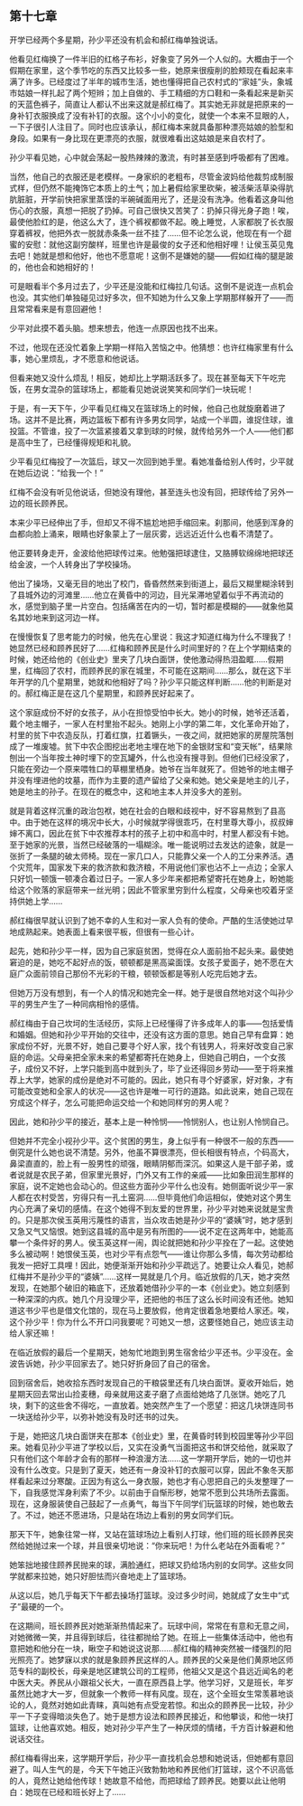 ## 第十七章

  开学已经两个多星期，孙少平还没有机会和郝红梅单独说话。

  他看见红梅换了一件半旧的红格子布衫，好象变了另外一个人似的。大概由于一个假期在家里，这个季节吃的东西又比较多一些，她原来很瘦削的脸颊现在看起来丰满了许多。已经度过了半年的城市生活，她也懂得把自己农村式的“家娃”头，象城市姑娘一样扎起了两个短辫；加上自做的、手工精细的方口鞋和一条看起来是新买的天蓝色裤子，简直让人都认不出来这就是郝红梅了。其实她无非就是把原来的一身补钉衣服换成了没有补钉的衣服。这个小小的变化，就使一个本来不显眼的人，一下子很引人注目了。同时也应该承认，郝红梅本来就具备那种漂亮姑娘的脸型和身段。如果有一身比现在更漂亮的衣服，就很难看出这姑娘是来自农村了。

  孙少平看见她，心中就会荡起一股热辣辣的激流，有时甚至感到呼吸都有了困难。

  当然，他自己的衣服还是老模样。一身家织的老粗布，尽管金波妈给他裁剪成制服式样，但仍然不能掩饰它本质上的土气；加上暑假给家里砍柴，被活柴活草染得肮肮脏脏，开学前快把家里蒸馍的半碗碱面用光了，还是没有洗净。他看着这身叫他伤心的衣服，真想一把脱了扔掉。可自己很快又苦笑了：扔掉只得光身子跑！唉，最使他脸红的是，他这么大了，连个裤衩都做不起。晚上睡觉，人家都脱了长衣服穿着裤衩，他把外衣一脱就赤条条一丝不挂了……但不论怎么说，他现在有一个甜蜜的安慰：就他这副穷酸样，班里也许是最俊的女子还和他相好哩！让侯玉英见鬼去吧！她就是想和他好，他也不愿意呢！这倒不是嫌她的腿——假如红梅的腿是跛的，他也会和她相好的！

  可是眼看半个多月过去了，少平还是没能和红梅拉几句话。这倒不是说连一点机会也没。其实他们单独碰见过好多次，但不知她为什么又象上学期那样躲开了——而且常常看来是有意回避他！

  少平对此摸不着头脑。想来想去，他连一点原因也找不出来。

  不过，他现在还没忙着象上学期一样陷入苦恼之中。他猜想：也许红梅家里有什么事，她心里烦乱，才不愿意和他说话。

  但看来她又没什么烦乱！相反，她却比上学期活跃多了。现在甚至每天下午吃完饭，在男女混杂的篮球场上，都能看见她说说笑笑和同学们一块玩呢！

  于是，有一天下午，少平看见红梅又在篮球场上的时候，他自己也就旋磨着进了场。这并不是比赛，两边篮板下都有许多男女同学，站成一个半圆，谁捉住球，谁投篮。不管谁，投了一次篮紧接着又拿到球的时候，就传给另外一个人——他们都是高中生了，已经懂得规矩和礼貌。

  少平看见红梅投了一次篮后，球又一次回到她手里。看她准备给别人传时，少平就在她后边说：“给我一个！”

  红梅不会没有听见他说话，但她没有理他，甚至连头也没有回，把球传给了另外一边的班长顾养民。

  本来少平已经伸出了手，但却又不得不尴尬地把手缩回来。刹那间，他感到浑身的血都向脸上涌来，眼睛也好象蒙上了一层灰雾，远远近近什么也看不清楚了。

  他正要转身走开，金波给他把球传过来。他勉强把球逮住，又胳膊软绵绵地把球还给金波，一个人转身出了学校操场。

  他出了操场，又毫无目的地出了校门，昏昏然然来到街道上，最后又糊里糊涂转到了县城外边的河滩里……他立在黄昏中的河边，目光呆滞地望着似乎不再流动的水，感觉到脑子里一片空白。包括痛苦在内的一切，暂时都是模糊的——就象他莫名其妙地来到这河边一样。

  在慢慢恢复了思考能力的时候，他先在心里说：我这才知道红梅为什么不理我了！她显然已经和顾养民好了……红梅和顾养民是什么时间里好的？在上个学期结束的时候，她还给他的《创业史》里夹了几块白面饼，使他激动得热泪盈眶……假期里，红梅回了农村，而顾养民的家在城里，不可能在这期间……那么，就在这下半年开学的几个星期里，她就和他相好了吗？孙少平只能这样判断……他的判断是对的。郝红梅正是在这几个星期里，和顾养民好起来了。

  这个家庭成份不好的女孩子，从小在担惊受怕中长大。她小的时候，她爷还活着，戴个地主帽子，一家人在村里抬不起头。她刚上小学的第二年，文化革命开始了，村里的贫下中农造反队，打着红旗，扛着镢头，一夜之间，就把她家的房屋院落刨成了一堆废墟。贫下中农企图挖出老地主埋在地下的金银财宝和“变天帐”，结果除刨出一个当年按土神时埋下的空瓦罐外，什么也没有搜寻到。但他们已经没家了，只能在旁边一个原来喂牲口的草棚里栖身。她爷在当年就死了。但她爷的地主帽子并没有埋进他的坟墓，而作为主要的遗产留给了父亲和她。她父亲是地主的儿子，她是地主的孙子。在现在的概念中，这和地主本人并没多大的差别。

  就是背着这样沉重的政治包袱，她在社会的白眼和歧视中，好不容易熬到了县高中。由于她在这样的境况中长大，小时候就学得很乖巧，在村里尊大尊小，叔叔婶婶不离口，因此在贫下中农推荐本村的孩子上初中和高中时，村里人都没有卡她。至于她家的光景，当然已经破落的一塌糊涂。唯一能说明过去发达的迹象，就是一张折了一条腿的破太师椅。现在一家几口人，只能靠父亲一个人的工分来养活。遇个灾荒年，国家发下来的救济款和救济粮，不用说他们家也沾不上一点边；全家人只好饥一顿饿一顿凑合着过日子。一家人多少年来都把希望寄托在她身上，盼她能给这个败落的家庭带来一丝光明；因此不管家里穷到什么程度，父母亲也咬着牙坚持供她上学……

  郝红梅很早就认识到了她不幸的人生和对一家人负有的使命。严酷的生活使她过早地成熟起来。她表面上看来很平板，但很有一些心计。

  起先，她和孙少平一样，因为自己家庭贫困，觉得在众人面前抬不起头来。最使她窘迫的是，她吃不起好点的饭，顿顿都是黑高粱面馍。女孩子爱面子，她不愿在大庭广众面前领自己那份不光彩的干粮，顿顿饭都是等别人吃完后她才去。

  但她万万没有想到，有一个人的情况和她完全一样。她于是很自然地对这个叫孙少平的男生产生了一种同病相怜的感情。

  郝红梅由于自己坎坷的生活经历，实际上已经懂得了许多成年人的事——包括爱情和婚姻。但她和孙少平开始的交往中，还没有这方面的意思。她自己早有盘算：她家成份不好，光景不好，她自己要寻个好人家，找个有钱男人，将来好改变自己家庭的命运。父母亲把全家未来的希望都寄托在她身上，但她自己明白，一个女孩子，成份又不好，上学只能到高中就到头了，毕了业还得回乡劳动——至于将来推荐上大学，她家的成份是绝对不可能的。因此，她只有寻个好婆家，好对象，才有可能改变她和全家人的状况——这也许是唯一可行的道路。如此说来，她自己现在穷成这个样子，怎么可能把命运交给一个和她同样穷的男人呢？

  因此，她和孙少平的接近，基本上是一种怜悯——怜悯别人，也让别人怜悯自己。

  但她并不完全小视孙少平。这个贫困的男生，身上似乎有一种很不一般的东西——倒究是什么她也说不清楚。另外，他虽不算很漂亮，但长相很有特点，个码高大，鼻梁直直的，脸上有一股男性的顽强，眼睛阴郁而深沉。如果这人是干部子弟，或者说就是农民子弟，但家里光景好，门外又有工作的亲戚——比如象田润生那样的家庭，说不定她也会动心的。但这些方面孙少平什么也没有。她侧面听说少平一家人都在农村受苦，穷得只有一孔土窑洞……但毕竟他们命运相似，使她对这个男生内心充满了亲切的感情。在这个她得不到友爱的世界里，孙少平对她来说就是宝贵的。只是那次侯玉英用污蔑性的语言，当众攻击她是孙少平的“婆姨”时，她才感到又急又气又恼恨。她到这县城的高中是另有所图的——说不定在这两年中，她能高攀一个条件好的男人。侯玉英这样一闹，舆论就把她和孙少平拴在了一起。这使她多么被动啊！她恨侯玉英，也对少平有点怨气——谁让你那么多情，每次劳动都给我发一把好工具哩！因此，她便渐渐开始和孙少平疏远了。她要让众人看见，她郝红梅并不是孙少平的“婆姨”……这样一晃就是几个月。临近放假的几天，她才突然发现，在她那个破旧的箱底下，还放着她借孙少平的一本《创业史》。她立刻感到一种深深的内疚。她几个月没理少平，还把他的书压了这么长时间没有还他。她知道这书少平也是借文化馆的，现在马上要放假，他肯定很着急地要给人家还。唉，这个孙少平！你为什么不开口问我要呢？可她又一想，这要怪她自己，她应该主动给人家还嘛！

  在临近放假的最后一个星期天，她匆忙地跑到男生宿舍给少平还书。少平没在。金波告诉她，孙少平回家去了。她只好折身回了自己的宿舍。

  回到宿舍后，她收拾东西时发现自己的干粮袋里还有几块白面饼。夏收开始后，她星期天回去常出山捡麦穗，母亲就用这麦子磨了点面给她烙了几张饼。她吃了几块，剩下的这些舍不得吃，一直放着。她突然产生了一个愿望：把这几块饼连同书一块送给孙少平，以弥补她没有及时还书的过失。

  于是，她把这几块白面饼夹在那本《创业史》里，在黄昏时转到校园里等孙少平回来。她看见孙少平进了学校以后，又实在没勇气当面把这书和饼交给他，就采取了只有他们这个年龄才会有的那样一种浪漫方法……这一学期开学后，她的一切也并没有什么改变。只是到了夏天，她还有一身没补钉的衣服可以穿，因此不象冬天那样看起来过分寒酸。正因为有这么一身衣服，她也才有心思把自己的头发整理了一下，自我感觉浑身利索了不少。以前由于自惭形秽，她常不愿到公共场所去露面。现在，这身服装使自己鼓起了一点勇气，每当下午同学们玩篮球的时候，她也敢去了。不过，她还不愿进场，只是站在场边上看别的男女同学们玩。

  那天下午，她象往常一样，又站在篮球场边上看别人打球，他们班的班长顾养民突然给她抛过来一个球，并且很亲切地说：“你来玩吧！为什么老站在外面看呢？”

  她笨拙地接住顾养民抛来的球，满脸通红，把球又扔给场内别的女同学。这些女同学就都来拉她，她只好胆怯而兴奋地走上了篮球场。

  从这以后，她几乎每天下午都去操场打篮球。没过多少时间，她就成了女生中“式子”最硬的一个。

  在这期间，班长顾养民对她渐渐热情起来了。玩球中间，常常在有意和无意之间，对她微微一笑，并且得到球后，往往都抛给了她。在班上一些集体活动中，他也有意把她和他分在一块，瞅空子和她说这说那……郝红梅的精神突然被一缕强烈的阳光照亮了。她梦寐以求的就是象顾养民这样的人。顾养民的父亲是他们黄原地区师范专科的副校长，母亲是地区建筑公司的工程师，他祖父又是这个县远近闻名的老中医大夫。养民从小跟祖父长大，一直在原西县上学。他学习好，又是班长，年岁虽然比她才大一岁，但就象一个教师一样有风度。现在，这个全班女生常羡慕地谈论的人，竟然对她如此青睐，真叫她有点受宠若惊。和出众的顾养民一比较，孙少平一下子变得暗淡失色了。她于是想方设法和顾养民接近，和他攀谈，和他一块打篮球，让他喜欢她。相反，她对孙少平产生了一种厌烦的情绪，千方百计躲避和他说话交往。

  郝红梅看得出来，这学期开学后，孙少平一直找机会总想和她说话，但她都有意回避了。叫人生气的是，今天下午她正兴致勃勃地和养民他们打篮球，这个不识高低的人，竟然让她给他传球！她故意不给他，而把球给了顾养民。她要以此让他明白：她现在已经和班长好上了……